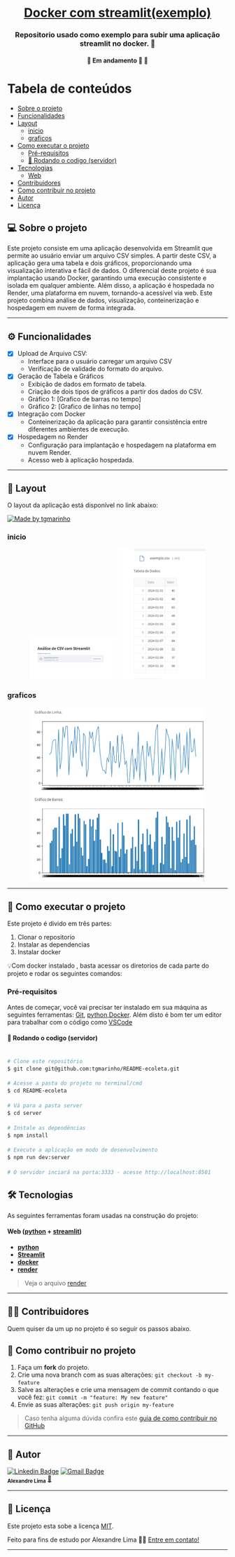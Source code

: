 

<h1 align="center">
     <a href="#" alt="Doker hub"> Docker com streamlit(exemplo) </a>
</h1>

<h3 align="center">
    Repositorio usado como exemplo para subir uma aplicação streamlit no docker. 💚
</h3>

<h4 align="center">
	🚧   Em andamento 🚀 🚧
</h4>

Tabela de conteúdos
=================
<!--ts-->
   * [Sobre o projeto](#-sobre-o-projeto)
   * [Funcionalidades](#-funcionalidades)
   * [Layout](#-layout) 
     * [inicio](#inicio)
     * [graficos](#graficos) 
   * [Como executar o projeto](#-como-executar-o-projeto)
     * [Pré-requisitos](#pré-requisitos)
     * [🎲 Rodando o codigo (servidor)](#🎲-Rodando-o-codigo-(servidor))     
   * [Tecnologias](#-tecnologias)
     * [Web](#user-content-website--react----typescript)  
   * [Contribuidores](#-contribuidores)
   * [Como contribuir no projeto](#-como-contribuir-no-projeto)
   * [Autor](#-autor)
   * [Licença](#user-content--licença)
<!--te-->


## 💻 Sobre o projeto


Este projeto consiste em uma aplicação desenvolvida em Streamlit que permite ao usuário enviar um arquivo CSV simples. A partir deste CSV, a aplicação gera uma tabela e dois gráficos, proporcionando uma visualização interativa e fácil de dados. O diferencial deste projeto é sua implantação usando Docker, garantindo uma execução consistente e isolada em qualquer ambiente. 
Além disso, a aplicação é hospedada no Render, uma plataforma em nuvem, tornando-a acessível via web. Este projeto combina análise de dados, visualização, conteinerização e hospedagem em nuvem de forma integrada.

---

## ⚙️ Funcionalidades

- [x] Upload de Arquivo CSV:
  - Interface para o usuário carregar um arquivo CSV
  - Verificação de validade do formato do arquivo.
- [x] Geração de Tabela e Gráficos 
  - Exibição de dados em formato de tabela.
  - Criação de dois tipos de gráficos a partir dos dados do CSV.
  - Gráfico 1: [Grafico de barras no tempo]
  - Gráfico 2: [Grafico de linhas no tempo]
- [x] Integração com Docker
  - Conteinerização da aplicação para garantir consistência entre diferentes ambientes de execução.
- [x] Hospedagem no Render
  - Configuração para implantação e hospedagem na plataforma em nuvem Render.
  - Acesso web à aplicação hospedada.
  
---

## 🎨 Layout

O layout da aplicação está disponível no link abaixo:

<a href="https://docker-tests-b30u.onrender.com/">
  <img alt="Made by tgmarinho" src="https://img.shields.io/badge/Acessar%20Layout%20-link-%2304D361">
</a>


### inicio

<p align="center">
  <img alt="TelaTabela" title="#TelaTabela" src="./fig/inicio.png" width="200px">

  <img alt="TelaTabela" title="#TelaTabela" src="./fig/tabelas.png" width="200px">
</p>

### graficos

<p align="center" style="display: flex; align-items: flex-start; justify-content: center;">
  <img alt="graficos" title="#Graficos" src="./fig/graficos.png" width="400px">
</p>

---

## 🚀 Como executar o projeto

Este projeto é divido em três partes:
1. Clonar o repositorio 
2. Instalar as dependencias
3. Instalar docker

💡Com docker instalado , basta acessar os diretorios de cada parte do projeto e rodar os seguintes comandos:

### Pré-requisitos

Antes de começar, você vai precisar ter instalado em sua máquina as seguintes ferramentas:
[Git](https://git-scm.com), [python](https://www.python.org/),[Docker](https://www.docker.com/). 
Além disto é bom ter um editor para trabalhar com o código como [VSCode](https://code.visualstudio.com/)

#### 🎲 Rodando o codigo (servidor)

```bash

# Clone este repositório
$ git clone git@github.com:tgmarinho/README-ecoleta.git

# Acesse a pasta do projeto no terminal/cmd
$ cd README-ecoleta

# Vá para a pasta server
$ cd server

# Instale as dependências
$ npm install

# Execute a aplicação em modo de desenvolvimento
$ npm run dev:server

# O servidor inciará na porta:3333 - acesse http://localhost:8501 

```



## 🛠 Tecnologias

As seguintes ferramentas foram usadas na construção do projeto:

#### **Web**  ([python](https://www.python.org/)  +  [streamlit](https://streamlit.io/))

-   **[python](https://www.python.org/)**
-   **[Streamlit](https://streamlit.io/)**
-   **[docker](https://www.docker.com/)**
-   **[render](https://render.com/)**

> Veja o arquivo  [render](https://docker-tests-b30u.onrender.com/)


---

## 👨‍💻 Contribuidores

Quem quiser da um up no projeto é so seguir os passos abaixo.



## 💪 Como contribuir no projeto

1. Faça um **fork** do projeto.
2. Crie uma nova branch com as suas alterações: `git checkout -b my-feature`
3. Salve as alterações e crie uma mensagem de commit contando o que você fez: `git commit -m "feature: My new feature"`
4. Envie as suas alterações: `git push origin my-feature`
> Caso tenha alguma dúvida confira este [guia de como contribuir no GitHub](./CONTRIBUTING.md)

---

## 🦸 Autor

 [![Linkedin Badge](https://img.shields.io/badge/-Thiago-blue?style=flat-square&logo=Linkedin&logoColor=white&link=https://www.linkedin.com/in/alexandre-lima-47b63755/)](https://www.linkedin.com/in/alexandre-lima-47b63755/) 
[![Gmail Badge](https://img.shields.io/badge/-alexandrepompeu@gmail.com-c14438?style=flat-square&logo=Gmail&logoColor=white&link=mailto:alexandrepompeu@gmail.com)](mailto:alexandrepompeu@gmail.com)
 <br />
 <sub><b>Alexandre Lima</b></sub></a> <a href="https://www.linkedin.com/in/alexandre-lima-47b63755/" title="Linkedin">🚀</a>
 <br />



---

## 📝 Licença

Este projeto esta sobe a licença [MIT](./LICENSE).

Feito para fins de estudo por Alexandre Lima 👋🏽 [Entre em contato!](https://www.linkedin.com/in/alexandre-lima-47b63755/)

---


